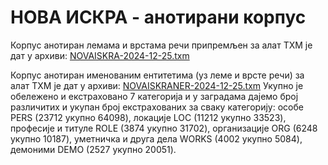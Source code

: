 # НОВА ИСКРА - анотирани корпус

Корпус анотиран лемама и врстама речи припремљен за алат TXM је дат у архиви: [NOVAISKRA-2024-12-25.txm](https://llod.jerteh.rs/NovaIskra/TXM/NOVAISKRA-2024-12-25.txm)

Корпус анотиран именованим ентитетима  (уз леме и врсте речи) за алат TXM је дат у архиви: [NOVAISKRANER-2024-12-25.txm](https://llod.jerteh.rs/NovaIskra/TXM/NOVAISKRANER-2024-12-25.txm)
Укупно је обележено и екстраховано 7 категорија и у заградама дајемо број различитих и укупан број екстрахованих за сваку категорију: особе PERS (23712 укупно 64098),  локације LOC (11212 укупно 33523), професије и титуле ROLE (3874 укупно 31702), организације  ORG (6248 укупно 10187), уметничка и друга дела WORKS (4002 укупно 5084), демоними DEMO (2527 укупно 20051).
